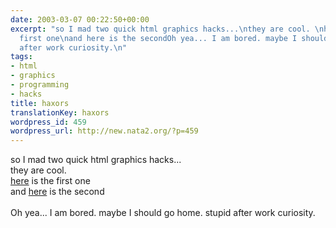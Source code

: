 ```yaml
---
date: 2003-03-07 00:22:50+00:00
excerpt: "so I mad two quick html graphics hacks...\nthey are cool. \nhere is the
  first one\nand here is the secondOh yea... I am bored. maybe I should go home. stupid
  after work curiosity.\n"
tags:
- html
- graphics
- programming
- hacks
title: haxors
translationKey: haxors
wordpress_id: 459
wordpress_url: http://new.nata2.org/?p=459
---
```


so I mad two quick html graphics hacks...<br/>
they are cool. <br/>
<a href="http://penisfighter.com/png.php?">here</a> is the first one<br/>
and <a href="http://penisfighter.com/X.php">here</a> is the second<br/><br/>Oh yea... I am bored. maybe I should go home. stupid after work curiosity.